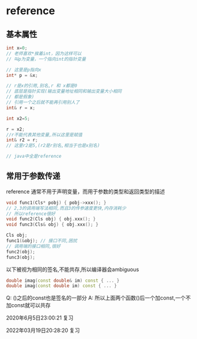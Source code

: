 # reference

## 基本属性

```cpp
int x=0;
// 老师喜欢*挨着int，因为这样可以
// 叫p为变量，一个指向int的指针变量

// 这里是p指向x
int* p = &x;

// r是x的引用,别名,r 和 x都是0
// 底层是指针实现(输出变量地址相同和输出变量大小相同
// 都是假象)
// 引用一个之后就不能再引用别人了
int& r = x;

int x2=5;

r = x2;
//r不能代表其他变量,所以这里是赋值
int& r2 = r;
// 这里r2是5,(r2是r别名,相当于也是x别名)

// java中全是reference

```


## 常用于参数传递
reference 通常不用于声明变量，而用于参数的类型和返回类型的描述
```cpp
void func1(Cls* pobj) { pobj->xxx(); }
// 2,3的调用端写法相同,而且3的传参速度更快,内存消耗少
// 所以reference很好
void func2(Cls obj) { obj.xxx(); }
void func3(Cls& obj) { obj.xxx(); }

Cls obj;
func1(&obj); // 接口不同,困扰
// 调用端的接口相同,很好
func2(obj);
func3(obj);
```

以下被视为相同的签名,不能共存,所以编译器会ambiguous
```cpp
double imag(const double& im) const { ... }
double imag(const double im) const { ... }
```

Q: ()之后的const也是签名的一部分
A: 所以上面两个函数()后一个加const,一个不加const就可以共存

2020年6月5日23:00:21 复习

2022年03月19日20:28:20 复习